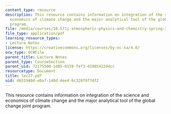```yaml
---
content_type: resource
description: This resource contains information on integration of the science and
  economics of climate change and the major analytical tool of the global change joint
  program.
file: /media/courses/10-571j-atmospheric-physics-and-chemistry-spring-2006/d651940de6a7148d4ee46c320f9f7df2_lec27.pdf
file_type: application/pdf
learning_resource_types:
- Lecture Notes
license: https://creativecommons.org/licenses/by-nc-sa/4.0/
ocw_type: OCWFile
parent_title: Lecture Notes
parent_type: CourseSection
parent_uid: 72175500-1d85-0159-fef3-d1905422d4cc
resourcetype: Document
title: lec27.pdf
uid: d651940d-e6a7-148d-4ee4-6c320f9f7df2
---
```

This resource contains information on integration of the science and economics of climate change and the major analytical tool of the global change joint program.